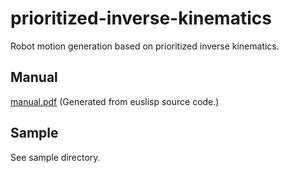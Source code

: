 # prioritized-inverse-kinematics

Robot motion generation based on prioritized inverse kinematics.

## Manual

[manual.pdf](./manual/manual.pdf)
(Generated from euslisp source code.)

## Sample

See sample directory.